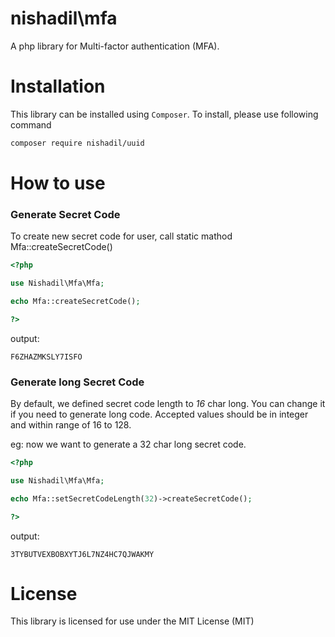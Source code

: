 # nishadil\mfa
A php library for Multi-factor authentication (MFA).


# Installation
This library can be installed using `Composer`. To install, please use following command
```bash
composer require nishadil/uuid
```

# How to use


### Generate Secret Code
To create new secret code for user, call static mathod Mfa::createSecretCode()

```php
<?php

use Nishadil\Mfa\Mfa;

echo Mfa::createSecretCode();

?>
```

output:
```text
F6ZHAZMKSLY7ISFO
```

### Generate long Secret Code

By default, we defined secret code length to *16* char long. You can change it if you need to generate long code. Accepted values should be in integer and within range of 16 to 128.

eg: now we want to generate a 32 char long secret code.

```php
<?php

use Nishadil\Mfa\Mfa;

echo Mfa::setSecretCodeLength(32)->createSecretCode();

?>
```

output:
```text
3TYBUTVEXBOBXYTJ6L7NZ4HC7QJWAKMY
```

# License
This library is licensed for use under the MIT License (MIT)